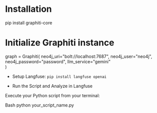# Installation
pip install graphiti-core
# Initialize Graphiti instance
graph = Graphiti(
    neo4j_uri="bolt://localhost:7687",
    neo4j_user="neo4j",
    neo4j_password="password",
    llm_service="gemini"  
)

- Setup Langfuse:
`pip install langfuse openai`

- Run the Script and Analyze in Langfuse

Execute your Python script from your terminal:

Bash
python your_script_name.py
